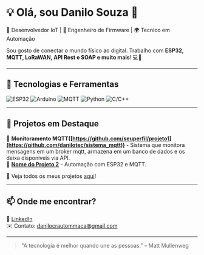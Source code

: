 # 💡 Olá, sou Danilo Souza 👋

🚀 Desenvolvedor IoT | 🔧 Engenheiro de Firmware | 🌍 Tecnico em Automação  

Sou gosto de conectar o mundo físico ao digital. Trabalho com **ESP32, MQTT, LoRaWAN, API Rest e SOAP e muito mais**! 💻📡  

---

## 🔧 Tecnologias e Ferramentas
![ESP32](https://img.shields.io/badge/ESP32-Blue?style=for-the-badge&logo=espressif)
![Arduino](https://img.shields.io/badge/Arduino-00979D?style=for-the-badge&logo=arduino&logoColor=white)
![MQTT](https://img.shields.io/badge/MQTT-660066?style=for-the-badge&logo=mqtt&logoColor=white)
![Python](https://img.shields.io/badge/Python-3776AB?style=for-the-badge&logo=python&logoColor=white)
![C/C++](https://img.shields.io/badge/C%2B%2B-00599C?style=for-the-badge&logo=c%2B%2B&logoColor=white)

---

## 📌 Projetos em Destaque  
🌱 **Monitoramento MQTT([https://github.com/seuperfil/projeto1](https://github.com/danilotec/sistema_mqtt))** - Sistema que monitora mensagens em um broker mqtt, armazena em um banco de dados e os deixa disponiveis via API.  
🔋 **[Nome do Projeto 2](https://github.com/seuperfil/projeto2)** - Automação com ESP32 e MQTT.  

🎯 Veja todos os meus projetos [aqui](https://github.com/seuperfil?tab=repositories)!  

---

## 📫 Onde me encontrar?  
📎 [LinkedIn](https://linkedin.com/in/seuperfil)   
✉️ Contato: danilocrautommaca@gmail.com  

---

> "A tecnologia é melhor quando une as pessoas." – Matt Mullenweg  
